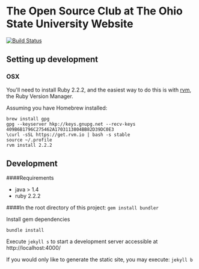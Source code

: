 # The Open Source Club at The Ohio State University Website

[![Build Status](https://travis-ci.org/OSUOSC/open-source-club-website.svg?branch=master)](https://travis-ci.org/OSUOSC/open-source-club-website)

## Setting up development

### OSX

You'll need to install Ruby 2.2.2, and the easiest way to do this is with [rvm](https://rvm.io/), the Ruby Version Manager.

Assuming you have Homebrew installed:

    brew install gpg
    gpg --keyserver hkp://keys.gnupg.net --recv-keys 409B6B1796C275462A1703113804BB82D39DC0E3
    \curl -sSL https://get.rvm.io | bash -s stable
    source ~/.profile
    rvm install 2.2.2

## Development

####Requirements
- java > 1.4
- ruby 2.2.2


####In the root directory of this project:
`gem install bundler`

Install gem dependencies

`bundle install`

Execute `jekyll s` to start a development server accessible at http://localhost:4000/

If you would only like to generate the static site, you may execute: `jekyll b`
